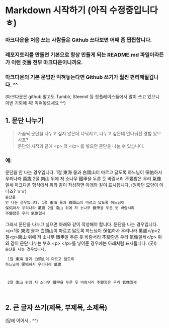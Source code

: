 # Markdown 시작하기 (아직 수정중입니다 ㅎ)

### 마크다운을 처음 쓰는 사람들은 Github 쓰다보면 어째 좀 찝찝합니다.

### 레포지토리를 만들면 기본으로 항상 만들게 되는 README.md 파일이라든가 이런 것들 전부 마크다운이니까요.

### 마크다운의 기본 문법만 익혀놓는다면 Github 쓰기가 훨씬 편리해질겁니다. ^^
(마크다운은 github 말고도 Tumblr, Steemit 등 핫플레이스들에서 많이 쓰고 있으니 이번 기회에 꼭! 익혀놓으세요 ^^)

## 1. 문단 나누기
> 가끔씩 문단을 나누고 싶지 않은데 나눠지고, 나누고 싶은데 안나눠진 경험 있으시죠? <br>
> 문단의 시작과 끝에 \<p> 와 \</p> 를 넣으면 문단을 나눌 수 있습니다. <br>
### 예: <br>
문단을 안 나눈 경우입니다. 
1절
東海 물과 白頭山이 마르고 닳도록
하느님이 保佑하사 우리나라 萬歲
2절
南山 위에 저 소나무 鐵甲을 두른 듯
바람서리 不變함은 우리 氣像일세 
마크다운 형식에서 위와 같이 작성하면 아래와 같이 표시됩니다. (원하던 모양이 아니죠? ㅠㅠ) <br>
<code>문단을 안 나눈 경우입니다. 
1절
東海 물과 白頭山이 마르고 닳도록
하느님이 保佑하사 우리나라 萬歲
2절
南山 위에 저 소나무 鐵甲을 두른 듯
바람서리 不變함은 우리 氣像일세</code> <br><br>
그래서 문단을 나누고 싶으면 아래와 같이 작성해야 합니다. 
문단을 나눈 경우입니다.\<p>1절 東海 물과 白頭山이 마르고 닳도록 하느님이 保佑하사 우리나라 萬歲\</p>2절\<p>南山 위에 저 소나무 鐵甲을 두른 듯 바람서리 不變함은 우리 氣像일세\</p>
위와 같이 문단 나누는 부호 \<p> \</p>를 넣어준 경우에는 아래처럼 표시됩니다. (굿!) <br>
<code>문단을 나눈 경우입니다. <p> 1절 東海 물과 白頭山이 마르고 닳도록 하느님이 保佑하사 우리나라 萬歲</p>
<p> 2절 南山 위에 저 소나무 鐵甲을 두른 듯 바람서리 不變함은 우리 氣像일세 </p> </code>

## 2. 큰 글자 쓰기(제목, 부제목, 소제목)
>

(담에 이어서.. ^^)
